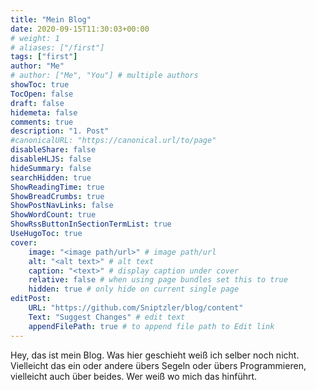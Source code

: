 ```yaml
---
title: "Mein Blog"
date: 2020-09-15T11:30:03+00:00
# weight: 1
# aliases: ["/first"]
tags: ["first"]
author: "Me"
# author: ["Me", "You"] # multiple authors
showToc: true
TocOpen: false
draft: false
hidemeta: false
comments: true
description: "1. Post"
#canonicalURL: "https://canonical.url/to/page"
disableShare: false
disableHLJS: false
hideSummary: false
searchHidden: true
ShowReadingTime: true
ShowBreadCrumbs: true
ShowPostNavLinks: false
ShowWordCount: true
ShowRssButtonInSectionTermList: true
UseHugoToc: true
cover:
    image: "<image path/url>" # image path/url
    alt: "<alt text>" # alt text
    caption: "<text>" # display caption under cover
    relative: false # when using page bundles set this to true
    hidden: true # only hide on current single page
editPost:
    URL: "https://github.com/Sniptzler/blog/content"
    Text: "Suggest Changes" # edit text
    appendFilePath: true # to append file path to Edit link
---
```


Hey, das ist mein Blog. Was hier geschieht weiß ich selber noch nicht.
Vielleicht das ein oder andere übers Segeln oder übers Programmieren, vielleicht auch über beides. Wer weiß wo mich das hinführt.